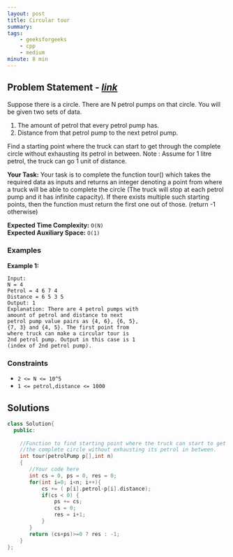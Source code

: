 ```yaml
---
layout: post
title: Circular tour               
summary:
tags:
    - geeksforgeeks
    - cpp
    - medium
minute: 8 min
---
```


## Problem Statement - [*link*](https://practice.geeksforgeeks.org/problems/circular-tour-1587115620/0/?track=DSASP-Queue&batchId=154#)  

Suppose there is a circle. There are N petrol pumps on that circle. You will be given two sets of data.

1. The amount of petrol that every petrol pump has.
1. Distance from that petrol pump to the next petrol pump.

Find a starting point where the truck can start to get through the complete circle without exhausting its petrol in between.
Note :  Assume for 1 litre petrol, the truck can go 1 unit of distance.


**Your Task:** 
Your task is to complete the function tour() which takes the required data as inputs and returns an integer denoting a point from where a truck will be able to complete the circle (The truck will stop at each petrol pump and it has infinite capacity). If there exists multiple such starting points, then the function must return the first one out of those. (return -1 otherwise)


**Expected Time Complexity:** `O(N)`          
**Expected Auxiliary Space:** `O(1)` 


### Examples

**Example 1:**   
```
Input:
N = 4
Petrol = 4 6 7 4
Distance = 6 5 3 5
Output: 1
Explanation: There are 4 petrol pumps with
amount of petrol and distance to next
petrol pump value pairs as {4, 6}, {6, 5},
{7, 3} and {4, 5}. The first point from
where truck can make a circular tour is
2nd petrol pump. Output in this case is 1
(index of 2nd petrol pump).
```


### Constraints

+ `2 <= N <= 10^5`
+ `1 <= petrol,distance <= 1000`

## Solutions

```cpp
class Solution{
  public:
  
    //Function to find starting point where the truck can start to get through
    //the complete circle without exhausting its petrol in between.
    int tour(petrolPump p[],int n)
    {
       //Your code here
       int cs = 0, ps = 0, res = 0;
       for(int i=0; i<n; i++){
           cs += ( p[i].petrol-p[i].distance);
           if(cs < 0) {
               ps += cs;
               cs = 0;
               res = i+1;
           }
       }
       return (cs+ps)>=0 ? res : -1;
    }
};
```

